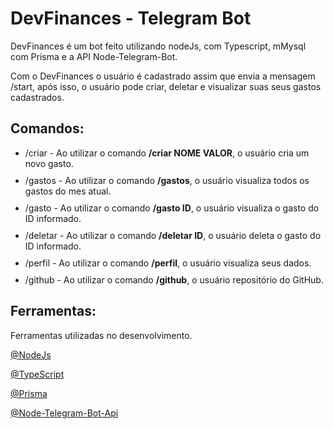 # DevFinances - Telegram Bot

<style>
  .list-item {
    margin-bottom: 10px; 
  }
</style>

<p>
  DevFinances é um bot feito utilizando nodeJs, com Typescript, mMysql com Prisma e a API Node-Telegram-Bot.
</p>
<p>
  Com o DevFinances o usuário é cadastrado assim que envia a mensagem /start, após isso,
  o usuário pode criar, deletar e visualizar suas seus gastos cadastrados.
</p>

## Comandos:

<ul>
  <li  class="list-item">
    /criar - Ao utilizar o comando <b>/criar NOME VALOR</b>, o usuário cria um novo gasto.
  </li>
  <li  class="list-item">
    /gastos - Ao utilizar o comando <b>/gastos</b>, o usuário visualiza todos os gastos do mes atual.
  </li>
  <li  class="list-item">
    /gasto - Ao utilizar o comando <b>/gasto ID</b>, o usuário visualiza o gasto do ID informado.
  </li>
  <li  class="list-item">
    /deletar - Ao utilizar o comando <b>/deletar ID</b>, o usuário deleta o gasto do ID informado.
  </li>
  <li  class="list-item">
    /perfil - Ao utilizar o comando <b>/perfil</b>, o usuário visualiza seus dados.
  </li>
  <li  class="list-item">
    /github - Ao utilizar o comando <b>/github</b>, o usuário repositório do GitHub.
  </li>
</ul>

## Ferramentas:

Ferramentas utilizadas no desenvolvimento.

[@NodeJs](https://nodejs.org/en)

[@TypeScript](https://www.typescriptlang.org/)

[@Prisma](https://www.prisma.io/)

[@Node-Telegram-Bot-Api](https://www.npmjs.com/package/node-telegram-bot-api)


